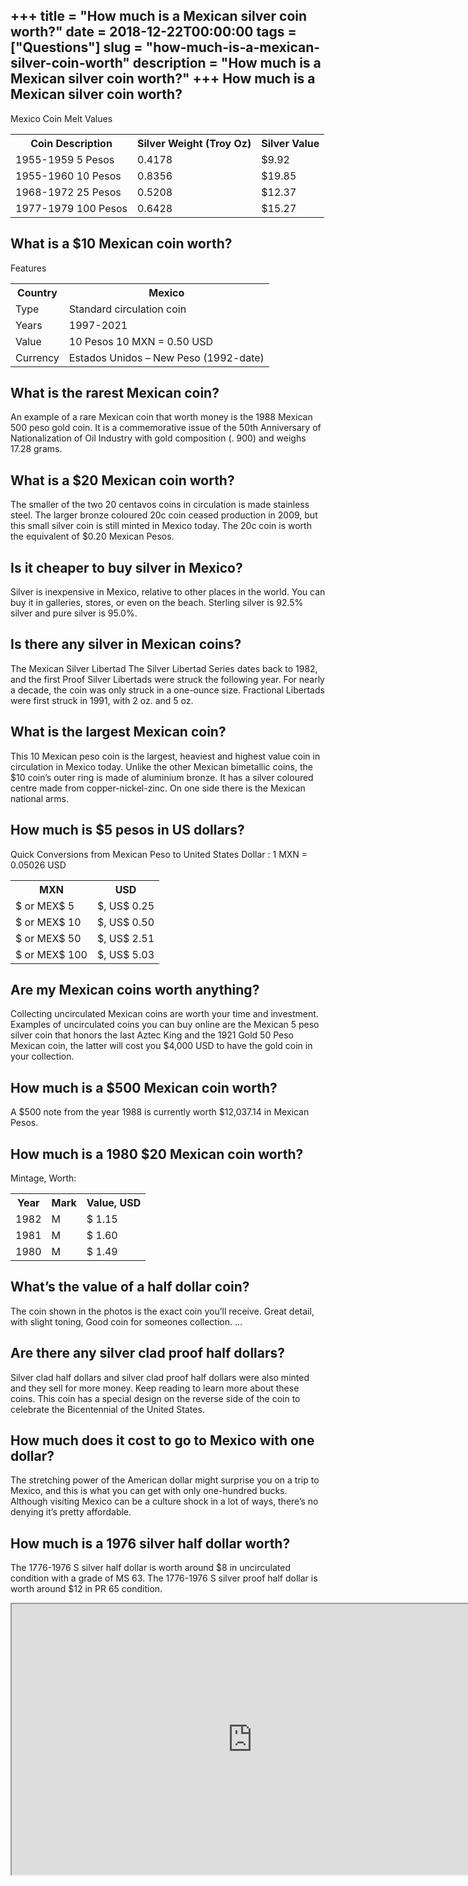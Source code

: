 +++
title = "How much is a Mexican silver coin worth?"
date = 2018-12-22T00:00:00
tags = ["Questions"]
slug = "how-much-is-a-mexican-silver-coin-worth"
description = "How much is a Mexican silver coin worth?"
+++
How much is a Mexican silver coin worth?
----------------------------------------

Mexico Coin Melt Values

<table><tr><th>Coin Description</th><th>Silver Weight (Troy Oz)</th><th>Silver Value</th></tr><tr><td>1955-1959 5 Pesos</td><td>0.4178</td><td>$9.92</td></tr><tr><td>1955-1960 10 Pesos</td><td>0.8356</td><td>$19.85</td></tr><tr><td>1968-1972 25 Pesos</td><td>0.5208</td><td>$12.37</td></tr><tr><td>1977-1979 100 Pesos</td><td>0.6428</td><td>$15.27</td></tr></table>

What is a $10 Mexican coin worth?
---------------------------------

Features

<table><tr><th>Country</th><th>Mexico</th></tr><tr><td>Type</td><td>Standard circulation coin</td></tr><tr><td>Years</td><td>1997-2021</td></tr><tr><td>Value</td><td>10 Pesos 10 MXN = 0.50 USD</td></tr><tr><td>Currency</td><td>Estados Unidos – New Peso (1992-date)</td></tr></table>

What is the rarest Mexican coin?
--------------------------------

An example of a rare Mexican coin that worth money is the 1988 Mexican 500 peso gold coin. It is a commemorative issue of the 50th Anniversary of Nationalization of Oil Industry with gold composition (. 900) and weighs 17.28 grams.

What is a $20 Mexican coin worth?
---------------------------------

The smaller of the two 20 centavos coins in circulation is made stainless steel. The larger bronze coloured 20c coin ceased production in 2009, but this small silver coin is still minted in Mexico today. The 20c coin is worth the equivalent of $0.20 Mexican Pesos.

Is it cheaper to buy silver in Mexico?
--------------------------------------

Silver is inexpensive in Mexico, relative to other places in the world. You can buy it in galleries, stores, or even on the beach. Sterling silver is 92.5% silver and pure silver is 95.0%.

Is there any silver in Mexican coins?
-------------------------------------

The Mexican Silver Libertad The Silver Libertad Series dates back to 1982, and the first Proof Silver Libertads were struck the following year. For nearly a decade, the coin was only struck in a one-ounce size. Fractional Libertads were first struck in 1991, with 2 oz. and 5 oz.

What is the largest Mexican coin?
---------------------------------

This 10 Mexican peso coin is the largest, heaviest and highest value coin in circulation in Mexico today. Unlike the other Mexican bimetallic coins, the $10 coin’s outer ring is made of aluminium bronze. It has a silver coloured centre made from copper-nickel-zinc. On one side there is the Mexican national arms.

How much is $5 pesos in US dollars?
-----------------------------------

Quick Conversions from Mexican Peso to United States Dollar : 1 MXN = 0.05026 USD

<table><tr><th>MXN</th><th>USD</th></tr><tr><td>$ or MEX$ 5</td><td>$, US$ 0.25</td></tr><tr><td>$ or MEX$ 10</td><td>$, US$ 0.50</td></tr><tr><td>$ or MEX$ 50</td><td>$, US$ 2.51</td></tr><tr><td>$ or MEX$ 100</td><td>$, US$ 5.03</td></tr></table>

Are my Mexican coins worth anything?
------------------------------------

Collecting uncirculated Mexican coins are worth your time and investment. Examples of uncirculated coins you can buy online are the Mexican 5 peso silver coin that honors the last Aztec King and the 1921 Gold 50 Peso Mexican coin, the latter will cost you $4,000 USD to have the gold coin in your collection.

How much is a $500 Mexican coin worth?
--------------------------------------

A $500 note from the year 1988 is currently worth $12,037.14 in Mexican Pesos.

How much is a 1980 $20 Mexican coin worth?
------------------------------------------

Mintage, Worth:

<table><tr><th>Year</th><th>Mark</th><th>Value, USD</th></tr><tr><td>1982</td><td>M</td><td>$ 1.15</td></tr><tr><td>1981</td><td>M</td><td>$ 1.60</td></tr><tr><td>1980</td><td>M</td><td>$ 1.49</td></tr></table>

What’s the value of a half dollar coin?
---------------------------------------

The coin shown in the photos is the exact coin you’ll receive. Great detail, with slight toning, Good coin for someones collection. …

Are there any silver clad proof half dollars?
---------------------------------------------

Silver clad half dollars and silver clad proof half dollars were also minted and they sell for more money. Keep reading to learn more about these coins. This coin has a special design on the reverse side of the coin to celebrate the Bicentennial of the United States.

How much does it cost to go to Mexico with one dollar?
------------------------------------------------------

The stretching power of the American dollar might surprise you on a trip to Mexico, and this is what you can get with only one-hundred bucks. Although visiting Mexico can be a culture shock in a lot of ways, there’s no denying it’s pretty affordable.

How much is a 1976 silver half dollar worth?
--------------------------------------------

The 1776-1976 S silver half dollar is worth around $8 in uncirculated condition with a grade of MS 63. The 1776-1976 S silver proof half dollar is worth around $12 in PR 65 condition.

<iframe allow="accelerometer; autoplay; clipboard-write; encrypted-media; gyroscope; picture-in-picture" allowfullscreen="" class="__youtube_prefs__  epyt-is-override  no-lazyload" data-no-lazy="1" data-origheight="433" data-origwidth="770" data-skipgform_ajax_framebjll="" height="433" id="_ytid_52964" loading="lazy" src="https://www.youtube.com/embed/8Z0Ko_o87qQ?enablejsapi=1&autoplay=0&cc_load_policy=0&cc_lang_pref=&iv_load_policy=1&loop=0&modestbranding=0&rel=1&fs=1&playsinline=0&autohide=2&theme=dark&color=red&controls=1&" title="YouTube player" width="770"></iframe>